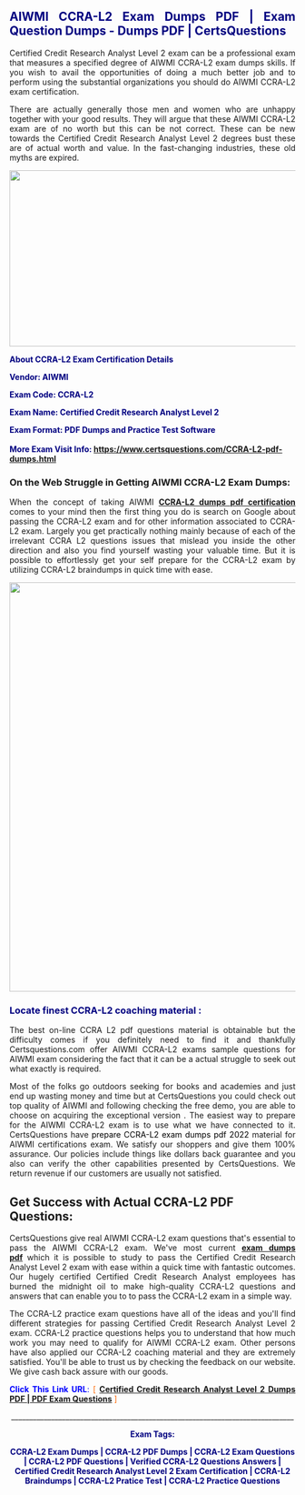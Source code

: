 <h2 style="text-align: justify;"><span style="color: #000080;">AIWMI CCRA-L2 Exam Dumps PDF | Exam Question Dumps - Dumps PDF | CertsQuestions</span></h2>
<p style="text-align: justify;">Certified Credit Research Analyst Level 2 exam can be a professional exam that measures a specified degree of AIWMI  CCRA-L2 exam dumps skills. If you wish to avail the opportunities of doing a much better job and to perform using the substantial organizations you should do AIWMI CCRA-L2 exam certification.</p>
<p style="text-align: justify;">There are actually generally those men and women who are unhappy together with your good results. They will argue that these AIWMI  CCRA-L2 exam are of no worth but this can be not correct. These can be new towards the Certified Credit Research Analyst Level 2 degrees bust these are of actual worth and value. In the fast-changing industries, these old myths are expired.</p>
<p><img style="display: block; margin-left: auto; margin-right: auto;" src="https://i.imgur.com/eaP4ae9.png" width="840" height="310" /></p>
<p><span style="color: #000080;"><strong>About CCRA-L2 Exam Certification Details</strong></span></p>
<p><span style="color: #000080;"><strong>Vendor: AIWMI<br /></strong></span></p>
<p><span style="color: #000080;"><strong>Exam Code: CCRA-L2</strong></span></p>
<p><span style="color: #000080;"><strong>Exam Name: Certified Credit Research Analyst Level 2</strong></span></p>
<p><span style="color: #000080;"><strong>Exam Format: PDF Dumps and Practice Test Software<br /><br />More Exam Visit Info: <span style="color: #ff6600;"><a href="https://www.certsquestions.com/CCRA-L2-pdf-dumps.html">https://www.certsquestions.com/CCRA-L2-pdf-dumps.html</a></span></strong></span></p>
<h3>On the Web Struggle in Getting AIWMI CCRA-L2 Exam Dumps:</h3>
<p style="text-align: justify;">When the concept of taking AIWMI <a href="https://www.certsquestions.com/CCRA-L2-pdf-dumps.html"><strong> CCRA-L2 dumps pdf certification</strong></a> comes to your mind then the first thing you do is search on Google about passing the CCRA-L2 exam and for other information associated to CCRA-L2 exam. Largely you get practically nothing mainly because of each of the irrelevant CCRA L2 questions issues that mislead you inside the other direction and also you find yourself wasting your valuable time. But it is possible to effortlessly get your self prepare for the CCRA-L2 exam by utilizing CCRA-L2 braindumps in quick time with ease.</p>
<p><a href="https://www.certsquestions.com/CCRA-L2-pdf-dumps.html"><img style="display: block; margin-left: auto; margin-right: auto;" src="https://i.imgur.com/pxhoKQ2.png" width="720" /></a></p>
<h3><span style="color: #000080;">Locate finest  CCRA-L2 coaching material :</span></h3>
<p style="text-align: justify;">The best on-line CCRA L2 pdf questions material is obtainable but the difficulty comes if you definitely need to find it and thankfully Certsquestions.com offer AIWMI CCRA-L2 exams sample questions for AIWMI  exam considering the fact that it can be a actual struggle to seek out what exactly is required.</p>
<p style="text-align: justify;">Most of the folks go outdoors seeking for books and academies and just end up wasting money and time but at CertsQuestions you could check out top quality of AIWMI  and following checking the free demo, you are able to choose on acquiring the exceptional version . The easiest way to prepare for the AIWMI CCRA-L2 exam is to use what we have connected to it. CertsQuestions have <span style="color: #000000;">prepare CCRA-L2 exam dumps pdf 2022</span> material for AIWMI certifications exam. We satisfy our shoppers and give them 100% assurance. Our policies include things like dollars back guarantee and you also can verify the other capabilities presented by CertsQuestions. We return revenue if our customers are usually not satisfied.</p>
<h2>Get Success with Actual CCRA-L2 PDF Questions:</h2>
<p style="text-align: justify;">CertsQuestions give real AIWMI CCRA-L2 exam questions that's essential to pass the AIWMI  CCRA-L2 exam. We've most current<strong>&nbsp;<a href="https://www.certsquestions.com/">exam dumps pdf</a></strong>&nbsp;which it is possible to study to pass the Certified Credit Research Analyst Level 2 exam with ease within a quick time with fantastic outcomes. Our hugely certified Certified Credit Research Analyst employees has burned the midnight oil to make high-quality CCRA-L2 questions and answers that can enable you to to pass the CCRA-L2 exam in a simple way.</p>
<p style="text-align: justify;">The CCRA-L2 practice exam questions have all of the ideas and you'll find different strategies for passing Certified Credit Research Analyst Level 2 exam. CCRA-L2 practice questions helps you to understand that how much work you may need to qualify for AIWMI  CCRA-L2 exam. Other persons have also applied our CCRA-L2 coaching material and they are extremely satisfied. You'll be able to trust us by checking the feedback on our website. We give cash back assure with our goods.</p>
<p style="text-align: justify;"><span style="color: #0000ff;"><strong>Click This Link URL</strong>:</span> <span style="color: #ff6600;">[ <strong><a href="https://www.certsquestions.com/certified-credit-research-analyst-certification.html">Certified Credit Research Analyst Level 2 Dumps PDF | PDF Exam Questions</a></strong> ]</span></p>
<p style="text-align: center;">______________________________________________________________________________</p>
<p style="text-align: center;"><span style="color: #000080;"><strong>Exam Tags:</strong></span></p>
<p style="text-align: center;"><span style="color: #000080;"><strong>CCRA-L2 Exam Dumps | CCRA-L2 PDF Dumps | CCRA-L2 Exam Questions | CCRA-L2 PDF Questions | Verified CCRA-L2 Questions Answers | Certified Credit Research Analyst Level 2 Exam Certification | CCRA-L2 Braindumps | CCRA-L2 Pratice Test | CCRA-L2 Practice Questions</strong></span></p>
